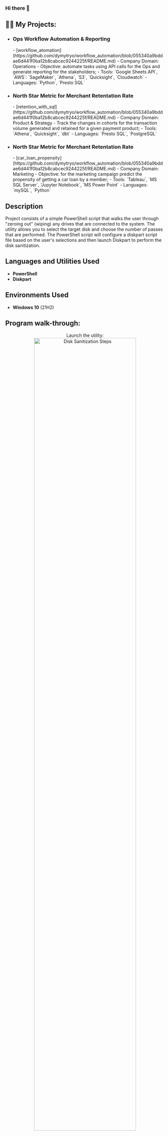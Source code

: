 ### Hi there 👋

<h2>👨‍💻 My Projects:</h2>

- <h3>Ops Workflow Automation & Reporting</h3>
  - [workflow_atomation](https://github.com/dymytryo/workflow_automation/blob/055340a9bddae6d441f0ba12b8cabcec9244225f/README.md)
  - Company Domain: Operations
  - Objective: automate tasks using API calls for the Ops and generate reporting for the stakeholders;
  - Tools: `Google Sheets API`, `AWS`: `SageMaker`, `Athena`, `S3`, `Quicksight`, `Cloudwatch` 
  - Languages: `Python`, `Presto SQL`
- <h3>North Star Metric for Merchant Retentation Rate</h3>
  - [retention_with_sql](https://github.com/dymytryo/workflow_automation/blob/055340a9bddae6d441f0ba12b8cabcec9244225f/README.md)
  - Company Domain: Product & Strategy  
  - Track the changes in cohorts for the transaction volume generated and retained for a given payment product;
  - Tools: `Athena`, `Quicksight`, `dbt`
  - Languages: `Presto SQL`, `PostgreSQL`
- <h3>North Star Metric for Merchant Retentation Rate</h3>
  - [car_loan_propensity](https://github.com/dymytryo/workflow_automation/blob/055340a9bddae6d441f0ba12b8cabcec9244225f/README.md) 
  - Company Domain: Marketing  
  - Objective: for the marketing campaign predict the propensity of getting a car loan by a member;
  - Tools: `Tableau`, `MS SQL Server`, 'Jupyter Notebook`, `MS Power Point`
  - Languages: `mySQL`, `Python`


<h2>Description</h2>
Project consists of a simple PowerShell script that walks the user through "zeroing out" (wiping) any drives that are connected to the system. The utility allows you to select the target disk and choose the number of passes that are performed. The PowerShell script will configure a diskpart script file based on the user's selections and then launch Diskpart to perform the disk sanitization.
<br />


<h2>Languages and Utilities Used</h2>

- <b>PowerShell</b> 
- <b>Diskpart</b>

<h2>Environments Used </h2>

- <b>Windows 10</b> (21H2)

<h2>Program walk-through:</h2>

<p align="center">
Launch the utility: <br/>
<img src="https://i.imgur.com/62TgaWL.png" height="80%" width="80%" alt="Disk Sanitization Steps"/>
<br />
<br />
Select the disk:  <br/>
<img src="https://i.imgur.com/tcTyMUE.png" height="80%" width="80%" alt="Disk Sanitization Steps"/>
<br />
<br />
Enter the number of passes: <br/>
<img src="https://i.imgur.com/nCIbXbg.png" height="80%" width="80%" alt="Disk Sanitization Steps"/>
<br />
<br />
Confirm your selection:  <br/>
